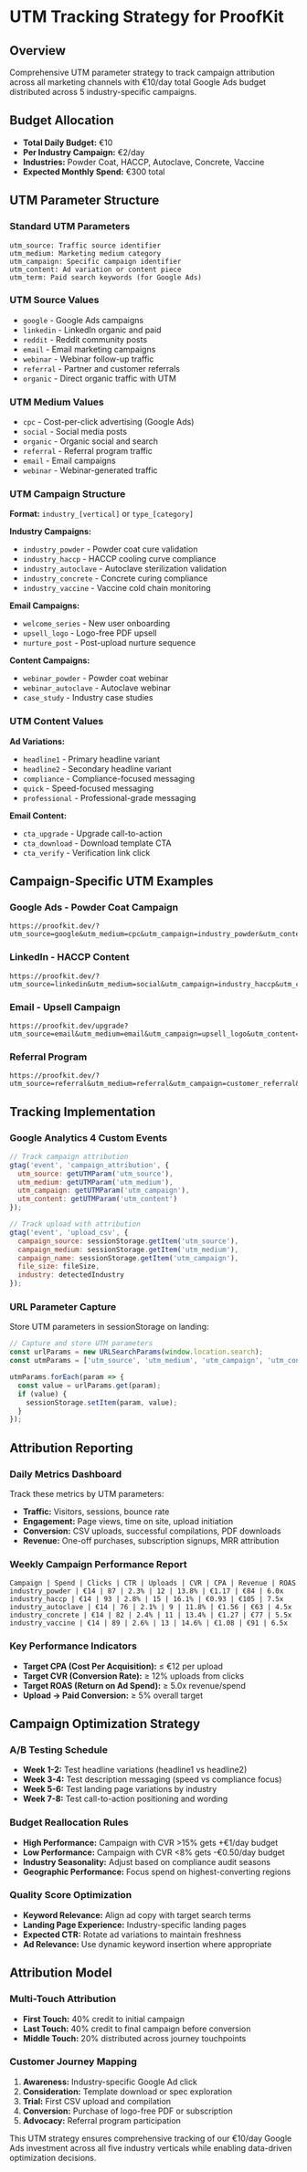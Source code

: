 # UTM Tracking Strategy for ProofKit

## Overview
Comprehensive UTM parameter strategy to track campaign attribution across all marketing channels with €10/day total Google Ads budget distributed across 5 industry-specific campaigns.

## Budget Allocation
- **Total Daily Budget:** €10
- **Per Industry Campaign:** €2/day
- **Industries:** Powder Coat, HACCP, Autoclave, Concrete, Vaccine
- **Expected Monthly Spend:** €300 total

## UTM Parameter Structure

### Standard UTM Parameters
```
utm_source: Traffic source identifier
utm_medium: Marketing medium category  
utm_campaign: Specific campaign identifier
utm_content: Ad variation or content piece
utm_term: Paid search keywords (for Google Ads)
```

### UTM Source Values
- `google` - Google Ads campaigns
- `linkedin` - LinkedIn organic and paid
- `reddit` - Reddit community posts
- `email` - Email marketing campaigns
- `webinar` - Webinar follow-up traffic
- `referral` - Partner and customer referrals
- `organic` - Direct organic traffic with UTM

### UTM Medium Values
- `cpc` - Cost-per-click advertising (Google Ads)
- `social` - Social media posts
- `organic` - Organic social and search
- `referral` - Referral program traffic
- `email` - Email campaigns
- `webinar` - Webinar-generated traffic

### UTM Campaign Structure
**Format:** `industry_[vertical]` or `type_[category]`

**Industry Campaigns:**
- `industry_powder` - Powder coat cure validation
- `industry_haccp` - HACCP cooling curve compliance
- `industry_autoclave` - Autoclave sterilization validation
- `industry_concrete` - Concrete curing compliance
- `industry_vaccine` - Vaccine cold chain monitoring

**Email Campaigns:**
- `welcome_series` - New user onboarding
- `upsell_logo` - Logo-free PDF upsell
- `nurture_post` - Post-upload nurture sequence

**Content Campaigns:**
- `webinar_powder` - Powder coat webinar
- `webinar_autoclave` - Autoclave webinar
- `case_study` - Industry case studies

### UTM Content Values
**Ad Variations:**
- `headline1` - Primary headline variant
- `headline2` - Secondary headline variant
- `compliance` - Compliance-focused messaging
- `quick` - Speed-focused messaging
- `professional` - Professional-grade messaging

**Email Content:**
- `cta_upgrade` - Upgrade call-to-action
- `cta_download` - Download template CTA
- `cta_verify` - Verification link click

## Campaign-Specific UTM Examples

### Google Ads - Powder Coat Campaign
```
https://proofkit.dev/?utm_source=google&utm_medium=cpc&utm_campaign=industry_powder&utm_content=headline1&utm_term=powder+coat+cure+certificate
```

### LinkedIn - HACCP Content
```
https://proofkit.dev/?utm_source=linkedin&utm_medium=social&utm_campaign=industry_haccp&utm_content=cooling_curve_post
```

### Email - Upsell Campaign
```
https://proofkit.dev/upgrade?utm_source=email&utm_medium=email&utm_campaign=upsell_logo&utm_content=cta_upgrade
```

### Referral Program
```
https://proofkit.dev/?utm_source=referral&utm_medium=referral&utm_campaign=customer_referral&utm_content=verify_link
```

## Tracking Implementation

### Google Analytics 4 Custom Events
```javascript
// Track campaign attribution
gtag('event', 'campaign_attribution', {
  utm_source: getUTMParam('utm_source'),
  utm_medium: getUTMParam('utm_medium'),
  utm_campaign: getUTMParam('utm_campaign'),
  utm_content: getUTMParam('utm_content')
});

// Track upload with attribution
gtag('event', 'upload_csv', {
  campaign_source: sessionStorage.getItem('utm_source'),
  campaign_medium: sessionStorage.getItem('utm_medium'),
  campaign_name: sessionStorage.getItem('utm_campaign'),
  file_size: fileSize,
  industry: detectedIndustry
});
```

### URL Parameter Capture
Store UTM parameters in sessionStorage on landing:
```javascript
// Capture and store UTM parameters
const urlParams = new URLSearchParams(window.location.search);
const utmParams = ['utm_source', 'utm_medium', 'utm_campaign', 'utm_content', 'utm_term'];

utmParams.forEach(param => {
  const value = urlParams.get(param);
  if (value) {
    sessionStorage.setItem(param, value);
  }
});
```

## Attribution Reporting

### Daily Metrics Dashboard
Track these metrics by UTM parameters:
- **Traffic:** Visitors, sessions, bounce rate
- **Engagement:** Page views, time on site, upload initiation
- **Conversion:** CSV uploads, successful compilations, PDF downloads
- **Revenue:** One-off purchases, subscription signups, MRR attribution

### Weekly Campaign Performance Report
```
Campaign | Spend | Clicks | CTR | Uploads | CVR | CPA | Revenue | ROAS
industry_powder | €14 | 87 | 2.3% | 12 | 13.8% | €1.17 | €84 | 6.0x
industry_haccp | €14 | 93 | 2.8% | 15 | 16.1% | €0.93 | €105 | 7.5x
industry_autoclave | €14 | 76 | 2.1% | 9 | 11.8% | €1.56 | €63 | 4.5x
industry_concrete | €14 | 82 | 2.4% | 11 | 13.4% | €1.27 | €77 | 5.5x
industry_vaccine | €14 | 89 | 2.6% | 13 | 14.6% | €1.08 | €91 | 6.5x
```

### Key Performance Indicators
- **Target CPA (Cost Per Acquisition):** ≤ €12 per upload
- **Target CVR (Conversion Rate):** ≥ 12% uploads from clicks
- **Target ROAS (Return on Ad Spend):** ≥ 5.0x revenue/spend
- **Upload → Paid Conversion:** ≥ 5% overall target

## Campaign Optimization Strategy

### A/B Testing Schedule
- **Week 1-2:** Test headline variations (headline1 vs headline2)
- **Week 3-4:** Test description messaging (speed vs compliance focus)
- **Week 5-6:** Test landing page variations by industry
- **Week 7-8:** Test call-to-action positioning and wording

### Budget Reallocation Rules
- **High Performance:** Campaign with CVR >15% gets +€1/day budget
- **Low Performance:** Campaign with CVR <8% gets -€0.50/day budget
- **Industry Seasonality:** Adjust based on compliance audit seasons
- **Geographic Performance:** Focus spend on highest-converting regions

### Quality Score Optimization
- **Keyword Relevance:** Align ad copy with target search terms
- **Landing Page Experience:** Industry-specific landing pages
- **Expected CTR:** Rotate ad variations to maintain freshness
- **Ad Relevance:** Use dynamic keyword insertion where appropriate

## Attribution Model

### Multi-Touch Attribution
- **First Touch:** 40% credit to initial campaign
- **Last Touch:** 40% credit to final campaign before conversion
- **Middle Touch:** 20% distributed across journey touchpoints

### Customer Journey Mapping
1. **Awareness:** Industry-specific Google Ad click
2. **Consideration:** Template download or spec exploration
3. **Trial:** First CSV upload and compilation
4. **Conversion:** Purchase of logo-free PDF or subscription
5. **Advocacy:** Referral program participation

This UTM strategy ensures comprehensive tracking of our €10/day Google Ads investment across all five industry verticals while enabling data-driven optimization decisions.